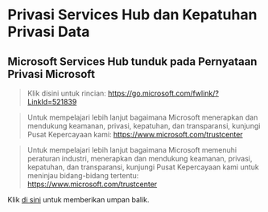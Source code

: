 # <a name="services-hub-privacy-and-data-privacy-compliance"></a>Privasi Services Hub dan Kepatuhan Privasi Data 

## <a name="microsoft-services-hub-is-subject-to-microsofts-privacy-statement"></a>Microsoft Services Hub tunduk pada Pernyataan Privasi Microsoft

> Klik disini untuk rincian:  https://go.microsoft.com/fwlink/?LinkId=521839

> Untuk mempelajari lebih lanjut bagaimana Microsoft menerapkan dan mendukung keamanan, privasi, kepatuhan, dan transparansi, kunjungi Pusat Kepercayaan kami:  https://www.microsoft.com/trustcenter

> Untuk mempelajari lebih lanjut bagaimana Microsoft memenuhi peraturan industri, menerapkan dan mendukung keamanan, privasi, kepatuhan, dan transparansi, kunjungi Pusat Kepercayaan kami untuk meninjau bidang-bidang tertentu:  https://www.microsoft.com/trustcenter


Klik <a href="mailto:SHub_Feedback_RC@Microsoft.com?subject=Resource%20Center%20Feedback%3A%20%3CInsert%20feedback%20topic%3E%3E&amp;body=%3C%3Cplease%20submit%20your%20feedback%20with%20enough%20detail%20on%20the%20problem%2C%20reproduction%20steps%20and%20what%20you%20desire%20to%20happen%3E%3E" target="_blank">di sini</a> untuk memberikan umpan balik.
